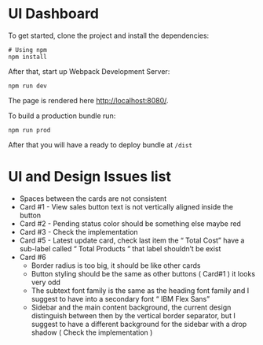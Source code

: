 # UI Dashboard

To get started, clone the project and install the dependencies:

```
# Using npm
npm install
```

After that, start up Webpack Development Server:

```
npm run dev
```

The page is rendered here <http://localhost:8080/>.

To build a production bundle run:

```
npm run prod
```

After that you will have a ready to deploy bundle at `/dist`


# UI and Design Issues list

- Spaces between the cards are not consistent
- Card #1 - View sales button text is not vertically aligned inside the button
- Card #2 - Pending status color should be something else maybe red
- Card #3 - Check the implementation
- Card #5 - Latest update card, check last item the “ Total  Cost” have  a sub-label called “ Total Products “ that label shouldn’t be exist
- Card #6 
    - Border radius is too big, it should be like other cards 
    - Button styling should be the same as other buttons ( Card#1 ) it looks very odd
    - The subtext font family is the same as the heading font family and I suggest to have into a secondary font “ IBM Flex Sans”
    - Sidebar and the main content background, the current design distinguish between then by the vertical border separator, but I suggest to have a different background for the sidebar with a drop shadow ( Check the implementation )


